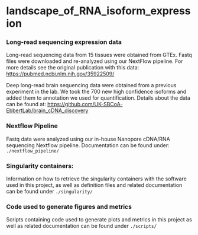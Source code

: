 # landscape_of_RNA_isoform_expression

### Long-read sequencing expression data

Long-read sequencing data from 15 tissues were obtained from GTEx. Fastq files were downloaded and re-analyzed using our NextFlow pipeline. For more details see the original publication with this data: https://pubmed.ncbi.nlm.nih.gov/35922509/

Deep long-read brain sequencing data were obtained from a previous experiment in the lab. We took the 700 new high confidence isoforms and added them to annotation we used for quantification. Details about the data can be found at: https://github.com/UK-SBCoA-EbbertLab/brain_cDNA_discovery

### Nextflow Pipeline 

Fastq data were analyzed using our in-house Nanopore cDNA/RNA sequencing Nextflow pipeline. Documentation can be found under: `./nextflow_pipeline/`

### Singularity containers:

Information on how to retrieve the singularity containers with the software used in this project, as well as definition files and related documentation can be found under `./singularity/`


### Code used to generate figures and metrics

Scripts containing code used to generate plots and metrics in this project as well as related documentation can be found under `./scripts/`


